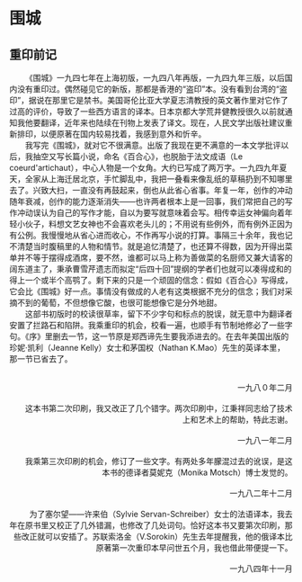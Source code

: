 # 围城
## 重印前记

&emsp;&emsp;《围城》一九四七年在上海初版，一九四八年再版，一九四九年三版，以后国内没有重印过。偶然碰见它的新版，那都是香港的“盗印”本。没有看到台湾的“盗印”，据说在那里它是禁书。美国哥伦比亚大学夏志清教授的英文著作里对它作了过高的评价，导致了一些西方语言的译本。日本京都大学荒井健教授很久以前就通知我他要翻译，近年来也陆续在刊物上发表了译文。现在，人民文学出版社建议重新排印，以便原著在国内较易找着，我感到意外和忻辛。
<br>
&emsp;&emsp;我写完《围城》，就对它不很满意。出版了我现在更不满意的一本文学批评以后，我抽空又写长篇小说，命名《百合心》，也脱胎于法文成语（Le coeurd'artichaut），中心人物是一个女角。大约已写成了两万字。一九四九年夏天，全家从上海迁居北京，手忙脚乱中，我把一叠看来像乱纸的草稿扔到不知哪里去了。兴致大扫，一直没有再鼓起来，倒也从此省心省事。年复一年，创作的冲动随年衰减，创作的能力逐渐消失——也许两者根本上是一回事，我们常把自己的写作冲动误认为自己的写作才能，自以为要写就意味着会写。相传幸运女神偏向着年轻小伙子，料想文艺女神也不会喜欢老头儿的；不用说有些例外，而有例外正因为有公例。我慢慢地从省心进而收心，不作再写小说的打算。事隔三十余年，我也记不清楚当时腹稿里的人物和情节。就是追忆清楚了，也还算不得数，因为开得出菜单并不等于摆得成酒席，要不然，谁都可以马上称为善做菜的名厨师又兼大请客的阔东道主了，秉承曹雪芹遗志而拟定“后四十回”提纲的学者们也就可以凑得成和的得上一个或半个高鹗了。剩下来的只是一个顽固的信念：假如《百合心》写得成，它会比《围城》好一点。事情没有做成的人老有这类根据不充分的信念；我们对采摘不到的葡萄，不但想像它酸，也很可能想像它是分外地甜。
<br>
&emsp;&emsp;这部书初版时的校读很草率，留下不少字句和标点的脱误，就无意中为翻译者安置了拦路石和陷阱。我乘重印的机会，校看一遍，也顺手有节制地修必了一些字句。《序》里删去一节，这一节原是郑西谛先生要我添进去的。在去年美国出版的珍妮·凯利（Jeanne Kelly）女士和茅国权（Nathan K.Mao）先生的英译本里，那一节已省去了。
<br>
<br>
<div style="text-align: right;">
一九八０年二月
</dive>
<br>
<br>
&emsp;&emsp;这本书第二次印刷，我又改正了几个错字。两次印刷中，江秉祥同志给了技术上和艺术上的帮助，特此志谢。
<br>
<br>
<div style="text-align: right;">
一九八一年二月
</dive>
<br>
<br>
&emsp;&emsp;我乘第三次印刷的机会，修订了一些文字。有两处多年朦混过去的讹误，是这本书的德译者莫妮克（Monika Motsch）博士发觉的。
<br>
<br>
<div style="text-align: right;">
一九八二年十二月
</dive>
<br>
<br>
&emsp;&emsp;为了塞尔望——许来伯（Sylvie Servan-Schreiber）女士的法语译本，我去年在原书里又校正了几外错漏，也修改了几处词句。恰好这本书又要第次印刷，那些改正就可以安插了。苏联索洛金（V.Sorokin）先生去年提醒我，他的俄译本比原著第一次重印本早问世五个月，我也借此带便提一下。
<br>
<br>
<div style="text-align: right;">
一九八四年十一月
</dive>
<br>
<br>